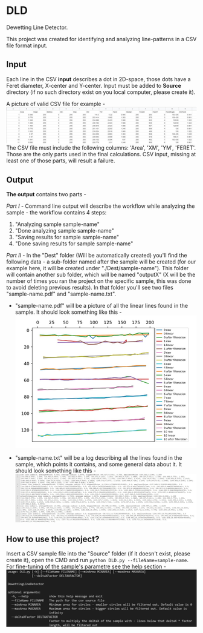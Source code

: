 # DLD
Dewetting Line Detector.

This project was created for identifying and analyzing line-patterns in a CSV file format input.

## Input
Each line in the CSV **input** describes a dot in 2D-space, those dots have a Feret diameter, X-center and Y-center. Input must be added to **Source** directory (if no such directory exist on you local computer, please create it).

A picture of valid CSV file for example - ![alt text](https://github.com/1nir1/DLD/blob/master/Doc/ValidCsvExample.jpeg "Valid CSV example")
The CSV file must include the following columns: 'Area', 'XM', 'YM', 'FERET'. Those are the only parts used in the final calculations. CSV input, missing at least one of those parts, will result a failure.

## Output
**The output** contains two parts - 

*Part I* - Command line output will describe the workflow while analyzing the sample - the workflow contains 4 steps:
  1. "Analyzing sample sample-name"
  2. "Done analyzing sample sample-name"
  3. "Saving results for sample sample-name"
  4. "Done saving results for sample sample-name"

*Part II* - In the "Dest" folder (Will be automatically created) you'll find the following data - a sub-folder named after the sample will be created (for our example here, it will be created under "./Dest/sample-name").
This folder will contain another sub folder, which will be named "outputX" (X will be the number of times you ran the project on the specific sample, this was done to avoid deleting previous results). In that folder you'll see two files "sample-name.pdf" and "sample-name.txt".

- "sample-name.pdf" will be a picture of all the linear lines found in the sample. It should look something like this -
![alt text](https://github.com/1nir1/DLD/blob/master/Doc/sample-name.pdf.jpeg "sample-name.pdf example")

- "sample-name.txt" will be a log describing all the lines found in the sample, which points it contains, and some general data about it. It should look something like this -
![alt text](https://github.com/1nir1/DLD/blob/master/Doc/sample-name.txt.jpeg "sample-name.txt example")

## How to use this project?
Insert a CSV sample file into the "Source" folder (if it doesn't exist, please create it), open the CMD and run `python DLD.py --fileName=sample-name`.
For fine-tuning of the sample's parametre see the help section -
 ![alt text](https://github.com/1nir1/DLD/blob/master/Doc/HelpSection.jpeg "Valid CSV example")
